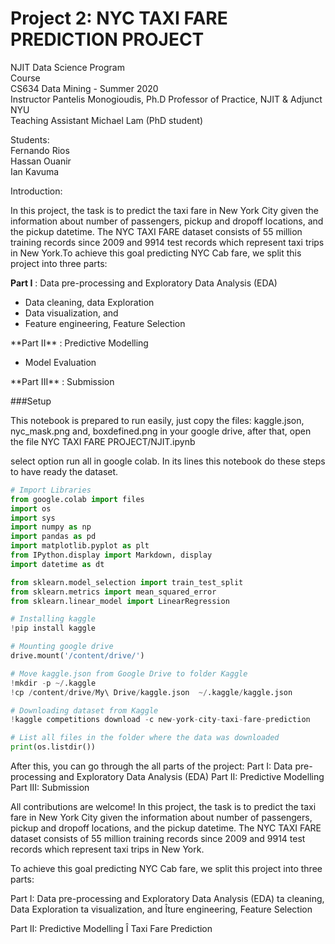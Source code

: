 Project 2: NYC TAXI FARE PREDICTION PROJECT
===========================================

NJIT Data Science Program<br>
Course<br>
CS634 Data Mining - Summer 2020<br>
Instructor Pantelis Monogioudis, Ph.D Professor of Practice, NJIT & Adjunct NYU<br>
Teaching Assistant Michael Lam (PhD student)

Students:<br>Fernando Rios<br>Hassan Ouanir<br>Ian Kavuma

Introduction:

In this project, the task is to predict the taxi fare in New York City given the information about number of passengers, pickup and dropoff locations, and the pickup datetime. The NYC TAXI FARE dataset consists of 55 million training records since 2009 and 9914 test records which represent taxi trips in New York.To achieve this goal predicting NYC Cab fare, we split this project into three parts:

**Part I** : Data pre-processing and Exploratory Data Analysis (EDA)
<ul>
  <li>Data cleaning, data Exploration</li>
  <li>Data visualization, and</li>
  <li>Feature engineering, Feature Selection</li>
</ul>
**Part II** : Predictive Modelling
<ul>
  <li>Model Evaluation</li>
</ul>
**Part III** : Submission

###Setup

This notebook is prepared to run easily, just copy the files:
kaggle.json, nyc_mask.png and, boxdefined.png in your google drive, after that, open the file NYC TAXI FARE PROJECT/NJIT.ipynb

select option run all in google colab. 
In its lines this notebook do these steps to have ready the dataset.

```python
# Import Libraries
from google.colab import files
import os
import sys
import numpy as np
import pandas as pd
import matplotlib.pyplot as plt
from IPython.display import Markdown, display
import datetime as dt

from sklearn.model_selection import train_test_split
from sklearn.metrics import mean_squared_error
from sklearn.linear_model import LinearRegression

# Installing kaggle
!pip install kaggle

# Mounting google drive
drive.mount('/content/drive/')

# Move kaggle.json from Google Drive to folder Kaggle
!mkdir -p ~/.kaggle
!cp /content/drive/My\ Drive/kaggle.json  ~/.kaggle/kaggle.json

# Downloading dataset from Kaggle
!kaggle competitions download -c new-york-city-taxi-fare-prediction

# List all files in the folder where the data was downloaded
print(os.listdir())

```

After this, you can go through the all parts of the project: 
Part I: Data pre-processing and Exploratory Data Analysis (EDA)
Part II: Predictive Modelling
Part III: Submission


All contributions are welcome!
In this project, the task is to predict the taxi fare in New York City given the information about number of passengers, pickup and dropoff locations, and the pickup datetime. The NYC TAXI FARE dataset consists of 55 million training records since 2009 and 9914 test records which represent taxi trips in New York.

To achieve this goal predicting NYC Cab fare, we split this project into three parts:

Part I: Data pre-processing and Exploratory Data Analysis (EDA)
ta cleaning, Data Exploration
ta visualization, and
Îture engineering, Feature Selection

Part II: Predictive Modelling
Î
Taxi Fare Prediction

